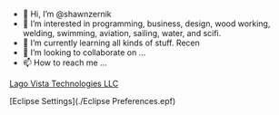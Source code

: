 - 👋 Hi, I’m @shawnzernik
- 👀 I’m interested in programming, business, design, wood working, welding, swimming, aviation, sailing, water, and scifi.
- 🌱 I’m currently learning all kinds of stuff.  Recen
- 💞️ I’m looking to collaborate on ...
- 📫 How to reach me ...

<!---
shawnzernik/shawnzernik is a ✨ special ✨ repository because its `README.md` (this file) appears on your GitHub profile.
You can click the Preview link to take a look at your changes.
--->

[Lago Vista Technologies LLC](https://github.com/LagoVistaTechLLC)

[Eclipse Settings](./Eclipse Preferences.epf)
